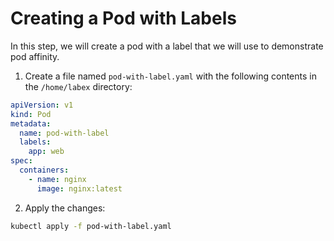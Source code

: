 # Creating a Pod with Labels

In this step, we will create a pod with a label that we will use to demonstrate pod affinity.

1. Create a file named `pod-with-label.yaml` with the following contents in the `/home/labex` directory:

```yaml
apiVersion: v1
kind: Pod
metadata:
  name: pod-with-label
  labels:
    app: web
spec:
  containers:
    - name: nginx
      image: nginx:latest
```

2. Apply the changes:

```bash
kubectl apply -f pod-with-label.yaml
```

